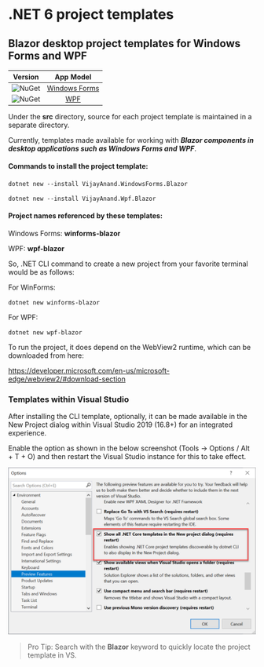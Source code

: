 # .NET 6 project templates

## Blazor desktop project templates for Windows Forms and WPF

| Version | App Model |
| :-----: | :-------: |
|![NuGet](https://badgen.net/nuget/v/VijayAnand.WindowsForms.Blazor/)|[Windows Forms](https://www.nuget.org/packages/VijayAnand.WindowsForms.Blazor/)|
|![NuGet](https://badgen.net/nuget/v/VijayAnand.Wpf.Blazor/)|[WPF](https://www.nuget.org/packages/VijayAnand.Wpf.Blazor/)|

Under the **src** directory, source for each project template is maintained in a separate directory.

Currently, templates made available for working with _**Blazor components in desktop applications such as Windows Forms and WPF**_.

#### Commands to install the project template:

```console
dotnet new --install VijayAnand.WindowsForms.Blazor
```

```console
dotnet new --install VijayAnand.Wpf.Blazor
```

#### Project names referenced by these templates:

Windows Forms: **winforms-blazor**

WPF: **wpf-blazor**

So, .NET CLI command to create a new project from your favorite terminal would be as follows:

For WinForms:
```console
dotnet new winforms-blazor
```

For WPF:
```console
dotnet new wpf-blazor
```

To run the project, it does depend on the WebView2 runtime, which can be downloaded from here:

https://developer.microsoft.com/en-us/microsoft-edge/webview2/#download-section

### Templates within Visual Studio

After installing the CLI template, optionally, it can be made available in the New Project dialog within Visual Studio 2019 (16.8+) for an integrated experience.

Enable the option as shown in the below screenshot (Tools -> Options / Alt + T + O) and then restart the Visual Studio instance for this to take effect.

![CLI Project Templates within Visual Studio 2019](./images/cli-templates-option-enable.png)

> Pro Tip: Search with the **Blazor** keyword to quickly locate the project template in VS.
